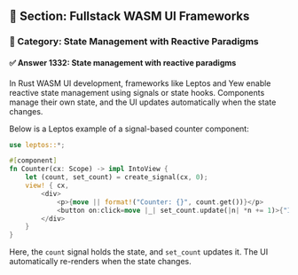 ## 📘 Section: Fullstack WASM UI Frameworks  
### 🔹 Category: State Management with Reactive Paradigms  
#### ✅ Answer 1332: State management with reactive paradigms

In Rust WASM UI development, frameworks like Leptos and Yew enable reactive state management using signals or state hooks. Components manage their own state, and the UI updates automatically when the state changes.

Below is a Leptos example of a signal-based counter component:

```rust
use leptos::*;

#[component]
fn Counter(cx: Scope) -> impl IntoView {
    let (count, set_count) = create_signal(cx, 0);
    view! { cx,
        <div>
            <p>{move || format!("Counter: {}", count.get())}</p>
            <button on:click=move |_| set_count.update(|n| *n += 1)>{"Increment"}</button>
        </div>
    }
}
```

Here, the `count` signal holds the state, and `set_count` updates it. The UI automatically re-renders when the state changes.
